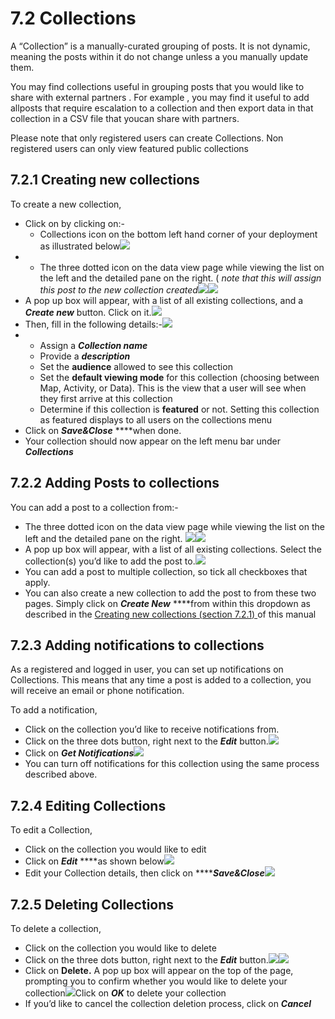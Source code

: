 # 7.2 Collections

A “Collection” is a manually-curated grouping of posts. It is not dynamic, meaning the posts within it do not change unless a you manually update them.

You may find collections useful in grouping posts that you would like to share with external partners . For example , you may find it useful to add allposts that require escalation to a collection and then export data in that collection in a CSV file that youcan share with partners.

Please note that only registered users can create Collections. Non registered users can only view featured public collections

## 7.2.1 Creating new collections <a id="7-3-1-creating-new-collections"></a>

To create a new collection,

* Click on by clicking on:-
  * Collections icon on the bottom left hand corner of your deployment as illustrated below![](https://lh6.googleusercontent.com/akIH4QSPLE0wUz1Z_Tm7cRwfPjJ4ifZ53v_nK2DXmhbiY2BnhkyY80BGO0ZkXWbDWSTnPzfYHPIm52cO_i3ImWYog_-WYbw8zJN4gGh5RbCwbin2rcWtJYExrUZWkBbl6Mq0p0Ow)
* * The three dotted icon on the data view page while viewing the list on the left and the detailed pane on the right. \( _note that this will assign this post to the new collection created_![](../.gitbook/assets/three_dots_map_mode.png)![](../.gitbook/assets/create_new_collection_1.png)
* A pop up box will appear, with a list of all existing collections, and a _**Create new**_ button. Click on it.![](https://lh5.googleusercontent.com/XOGzsLzec-Uh7DN6Xiln-2H94Fj58ANvzqv4Swp22nYIhOdUY2R9kNRel-1lf0veu5kUD9DdrMbvCCGDgEHSOUqCViIt3kqiQyQJndYliYssfM-bHyzlYi1qDgWvuqxNYvq010ln)
* Then, fill in the following details:-![](../.gitbook/assets/create_new_collection_details.png)
* * Assign a _**Collection name**_
  * Provide a _**description**_
  * Set the **audience** allowed to see this collection
  * Set the **default viewing mode** for this collection \(choosing between Map, Activity, or Data\). This is the view that a user will see when they first arrive at this collection
  * Determine if this collection is **featured** or not. Setting this collection as featured displays to all users on the collections menu
* Click on _**Save&Close**_ ****when done.
* Your collection should now appear on the left menu bar under _**Collections**_

## 7.2.2 Adding Posts to collections <a id="7-3-2-adding-posts-to-collections"></a>

You can add a post to a collection from:-

* The three dotted icon on the data view page while viewing the list on the left and the detailed pane on the right. ![](../.gitbook/assets/three_dots_map_mode.png)![](../.gitbook/assets/add-to-collection-1.png)
* A pop up box will appear, with a list of all existing collections. Select the collection\(s\) you’d like to add the post to.![](https://lh6.googleusercontent.com/H53vTU2fg54hXzQHCHUa8tzAn79ZFlU5_zldZsVzMHR1gYXU7VZxKWyMr1GJg8H-y2GejD9oO-wHKfTxjwASRaDkgFbrzKfqibWt0DtRM_g_h-ctIvyZcF2ZfJsoIIDgtmKq7hFt)
* You can add a post to multiple collection, so tick all checkboxes that apply.
* You can also create a new collection to add the post to from these two pages. Simply click on _**Create New**_ ****from within this dropdown as described in the [Creating new collections \(section 7.2.1\) ](7.2-collections.md#7-3-1-creating-new-collections)of this manual

## 7.2.3 Adding notifications to collections <a id="7-3-3-adding-notifications-to-collections"></a>

As a registered and logged in user, you can set up notifications on Collections. This means that any time a post is added to a collection, you will receive an email or phone notification.

To add a notification,

* Click on the collection you’d like to receive notifications from.
* Click on the three dots button, right next to the _**Edit**_ button.![](../.gitbook/assets/three_dots_collection.png)
* Click on _**Get Notifications**_![](../.gitbook/assets/notifications_collection.png)
* You can turn off notifications for this collection using the same process described above.

## 7.2.4 Editing Collections <a id="7-3-4-editing-collections"></a>

To edit a Collection,

* Click on the collection you would like to edit
* Click on _**Edit**_ ****as shown below![](../.gitbook/assets/edit_collection.png)
* Edit your Collection details, then click on ****_**Save&Close**_![](../.gitbook/assets/edit_collection_two.png)

## 7.2.5 Deleting Collections <a id="7-3-5-deleting-collections"></a>

To delete a collection,

* Click on the collection you would like to delete
* Click on the three dots button, right next to the _**Edit**_ button.![](../.gitbook/assets/three_dots_collection%20%281%29.png)![](../.gitbook/assets/delete_collection.png)
* Click on **Delete.** A pop up box will appear on the top of the page, prompting you to confirm whether you would like to delete your collection![](https://lh4.googleusercontent.com/N4XURq1yEM8JrGtk38oQpG-PbEiNl57JkZDgQCHdC1Xzgra1t6IrCcyPU7j5iKoayvxkO8Dur1_EjYPSkuWU99mWQoaN6wZGMUDR5kCdWibx97jx2sFAnPtiT6sWoz2kr3VFLOOE)Click on _**OK**_ to delete your collection
* If you’d like to cancel the collection deletion process, click on _**Cancel**_


